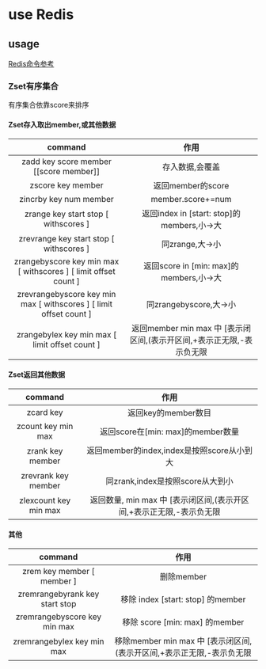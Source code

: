 # use Redis

## usage

[Redis命令参考](http://redisdoc.com/index.html)

### Zset有序集合

有序集合依靠score来排序

#### Zset存入取出member,或其他数据

| command | 作用 |
| :-: | :-: |
| zadd key score member [[score member]] | 存入数据,会覆盖 |
| zscore key member | 返回member的score |
| zincrby key num member | member.score+=num |
| zrange key start stop [ withscores ] | 返回index in [start: stop]的members,小->大 |
| zrevrange key start stop [ withscores ] | 同zrange,大->小 |
| zrangebyscore key min max [ withscores ] [ limit offset count ] | 返回score in [min: max]的members,小->大 |
| zrevrangebyscore key min max [ withscores ] [ limit offset count ] | 同zrangebyscore,大->小 |
| zrangebylex key min max [ limit offset count ] | 返回member min max 中 [表示闭区间,(表示开区间,+表示正无限,-表示负无限 |

#### Zset返回其他数据

| command | 作用 |
| :-: | :-: |
| zcard key | 返回key的member数目 |
| zcount key min max | 返回score在[min: max]的member数量 |
| zrank key member | 返回member的index,index是按照score从小到大 |
| zrevrank key member | 同zrank,index是按照score从大到小 |
| zlexcount key min max | 返回数量, min max 中 [表示闭区间,(表示开区间,+表示正无限,-表示负无限 |

#### 其他

| command | 作用 |
| :-: | :-: |
| zrem key member [ member ]| 删除member |
| zremrangebyrank key start stop | 移除 index [start: stop] 的member |
| zremrangebyscore key min max | 移除 score [min: max] 的member |
| zremrangebylex key min max | 移除member min max 中 [表示闭区间,(表示开区间,+表示正无限,-表示负无限 |
